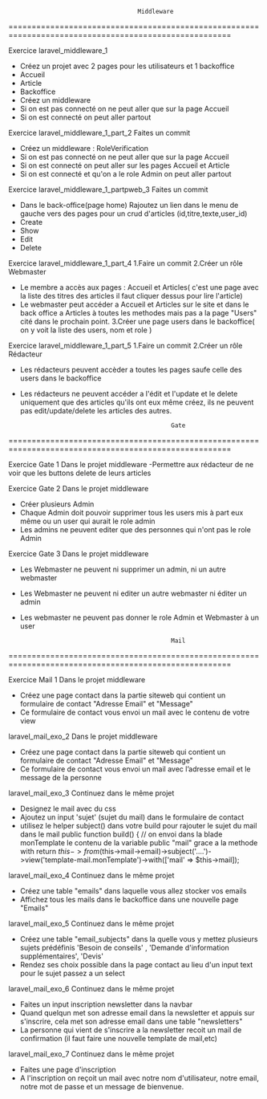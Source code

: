 
                                        Middleware
======================================================================================================


Exercice laravel_middleware_1
- Créez un projet avec 2 pages pour les utilisateurs et 1 backoffice
- Accueil
- Article
- Backoffice
- Créez un middleware
- Si on est pas connecté on ne peut aller que sur la page Accueil
- Si on est connecté on peut aller partout


Exercice laravel_middleware_1_part_2
Faites un commit
- Créez un middleware : RoleVerification
- Si on est pas connecté on ne peut aller que sur la page Accueil
- Si on est connecté on peut aller sur les pages Accueil et Article
- Si on est connecté et qu'on a le role Admin on peut aller partout



Exercice laravel_middleware_1_partpweb_3
Faites un commit
- Dans le back-office(page home)
Rajoutez un lien dans le menu de gauche vers des pages pour un crud d'articles (id,titre,texte,user_id)
- Create
- Show
- Edit
- Delete



Exercice laravel_middleware_1_part_4
1.Faire un commit
2.Créer un rôle Webmaster
- Le membre a accès aux pages : Accueil et Articles( c'est une page avec la liste des titres des articles il faut cliquer dessus pour lire l'article)
- Le webmaster peut accéder a Accueil et Articles sur le site et dans le back office a Articles à toutes les methodes mais pas a la page "Users" cité dans le prochain point.
3.Créer une page users dans le backoffice( on y voit la liste des users, nom et role )




Exercice laravel_middleware_1_part_5
1.Faire un commit
2.Créer un rôle Rédacteur
- Les rédacteurs peuvent accèder a toutes les pages saufe celle des users dans le backoffice
- Les rédacteurs ne peuvent accéder a l'édit et l'update et le delete uniquement que des articles qu'ils ont eux même créez, ils ne peuvent pas edit/update/delete les articles des autres.

                                                Gate
======================================================================================================



Exercice Gate 1
Dans le projet middleware
-Permettre aux rédacteur de ne voir que les buttons delete de leurs articles


Exercice Gate 2
Dans le projet middleware
- Créer plusieurs Admin
- Chaque Admin doit pouvoir supprimer tous les users mis à part eux même ou un user qui aurait le role admin
- Les admins ne peuvent editer que des personnes qui n'ont pas le role Admin


Exercice Gate 3
Dans le projet middleware
- Les Webmaster ne peuvent ni supprimer un admin, ni un autre webmaster
- Les Webmaster ne peuvent ni editer un autre webmaster ni éditer un admin
- Les webmaster ne peuvent pas donner le role Admin et Webmaster à un user



    
                                                Mail
======================================================================================================


Exercice Mail 1
Dans le projet middleware
- Créez une page contact dans la partie siteweb qui contient un formulaire de contact "Adresse Email" et "Message"
- Ce formulaire de contact vous envoi un mail avec le contenu de votre view


laravel_mail_exo_2
Dans le projet middleware
- Créez une page contact dans la partie siteweb qui contient un formulaire de contact "Adresse Email" et "Message"
- Ce formulaire de contact vous envoi un mail avec l’adresse email et le message de la personne

laravel_mail_exo_3
Continuez dans le même projet
- Designez le mail avec du css
- Ajoutez un input 'sujet' (sujet du mail) dans le formulaire de contact
- utilisez le helper subject() dans votre build pour rajouter le sujet du mail dans le mail
public function build()
{
// on envoi dans la blade monTemplate le contenu de la variable public "mail" grace a la methode with
return $this->from($this->mail->email)->subject('....')->view('template-mail.monTemplate')->with(['mail' => $this->mail]);



laravel_mail_exo_4
Continuez dans le même projet
- Créez une table "emails" dans laquelle vous allez stocker vos emails
- Affichez tous les mails dans le backoffice dans une nouvelle page "Emails"


laravel_mail_exo_5
Continuez dans le même projet
- Créez une table "email_subjects" dans la quelle vous y mettez plusieurs sujets prédéfinis 'Besoin de conseils' , 'Demande d'information supplémentaires', 'Devis'
- Rendez ses choix possible dans la page contact au lieu d'un input text pour le sujet passez a un select



laravel_mail_exo_6
Continuez dans le même projet
- Faites un input inscription newsletter dans la navbar
- Quand quelqun met son adresse email dans la newsletter et appuis sur s'inscrire, cela met son adresse email dans une table "newsletters"
- La personne qui vient de s'inscrire a la newsletter recoit un mail de confirmation (il faut faire une nouvelle template de mail,etc)


laravel_mail_exo_7
Continuez dans le même projet
- Faites une page d'inscription
- A l'inscription on reçoit un mail avec notre nom d'utilisateur, notre email, notre mot de passe et un message de bienvenue.


